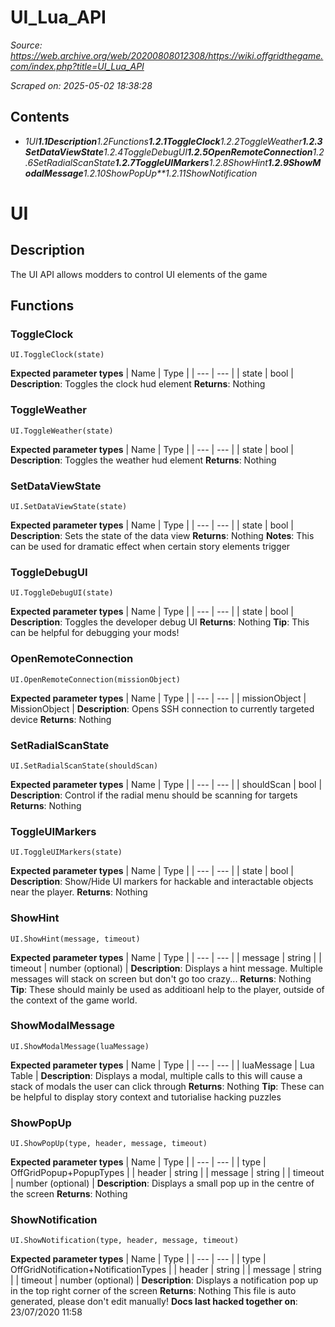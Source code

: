 # UI_Lua_API

*Source: https://web.archive.org/web/20200808012308/https://wiki.offgridthegame.com/index.php?title=UI_Lua_API*

*Scraped on: 2025-05-02 18:38:28*

## Contents
* *1UI**1.1Description**1.2Functions**1.2.1ToggleClock**1.2.2ToggleWeather**1.2.3SetDataViewState**1.2.4ToggleDebugUI**1.2.5OpenRemoteConnection**1.2.6SetRadialScanState**1.2.7ToggleUIMarkers**1.2.8ShowHint**1.2.9ShowModalMessage**1.2.10ShowPopUp**1.2.11ShowNotification*
# UI
## Description
The UI API allows modders to control UI elements of the game
## Functions
### ToggleClock
```
UI.ToggleClock(state)
```
**Expected parameter types**
| Name | Type |
| --- | --- |
| state | bool |
**Description**: Toggles the clock hud element
**Returns**: Nothing
### ToggleWeather
```
UI.ToggleWeather(state)
```
**Expected parameter types**
| Name | Type |
| --- | --- |
| state | bool |
**Description**: Toggles the weather hud element
**Returns**: Nothing
### SetDataViewState
```
UI.SetDataViewState(state)
```
**Expected parameter types**
| Name | Type |
| --- | --- |
| state | bool |
**Description**: Sets the state of the data view
**Returns**: Nothing
**Notes**: This can be used for dramatic effect when certain story elements trigger
### ToggleDebugUI
```
UI.ToggleDebugUI(state)
```
**Expected parameter types**
| Name | Type |
| --- | --- |
| state | bool |
**Description**: Toggles the developer debug UI
**Returns**: Nothing
**Tip**: This can be helpful for debugging your mods!
### OpenRemoteConnection
```
UI.OpenRemoteConnection(missionObject)
```
**Expected parameter types**
| Name | Type |
| --- | --- |
| missionObject | MissionObject |
**Description**: Opens SSH connection to currently targeted device
**Returns**: Nothing
### SetRadialScanState
```
UI.SetRadialScanState(shouldScan)
```
**Expected parameter types**
| Name | Type |
| --- | --- |
| shouldScan | bool |
**Description**: Control if the radial menu should be scanning for targets
**Returns**: Nothing
### ToggleUIMarkers
```
UI.ToggleUIMarkers(state)
```
**Expected parameter types**
| Name | Type |
| --- | --- |
| state | bool |
**Description**: Show/Hide UI markers for hackable and interactable objects near the player.
**Returns**: Nothing
### ShowHint
```
UI.ShowHint(message, timeout)
```
**Expected parameter types**
| Name | Type |
| --- | --- |
| message | string |
| timeout | number (optional) |
**Description**: Displays a hint message. Multiple messages will stack on screen but don't go too crazy...
**Returns**: Nothing
**Tip**: These should mainly be used as additioanl help to the player, outside of the context of the game world.
### ShowModalMessage
```
UI.ShowModalMessage(luaMessage)
```
**Expected parameter types**
| Name | Type |
| --- | --- |
| luaMessage | Lua Table |
**Description**: Displays a modal, multiple calls to this will cause a stack of modals the user can click through
**Returns**: Nothing
**Tip**: These can be helpful to display story context and tutorialise hacking puzzles
### ShowPopUp
```
UI.ShowPopUp(type, header, message, timeout)
```
**Expected parameter types**
| Name | Type |
| --- | --- |
| type | OffGridPopup+PopupTypes |
| header | string |
| message | string |
| timeout | number (optional) |
**Description**: Displays a small pop up in the centre of the screen
**Returns**: Nothing
### ShowNotification
```
UI.ShowNotification(type, header, message, timeout)
```
**Expected parameter types**
| Name | Type |
| --- | --- |
| type | OffGridNotification+NotificationTypes |
| header | string |
| message | string |
| timeout | number (optional) |
**Description**: Displays a notification pop up in the top right corner of the screen
**Returns**: Nothing
This file is auto generated, please don't edit manually!
**Docs last hacked together on**: 23/07/2020 11:58